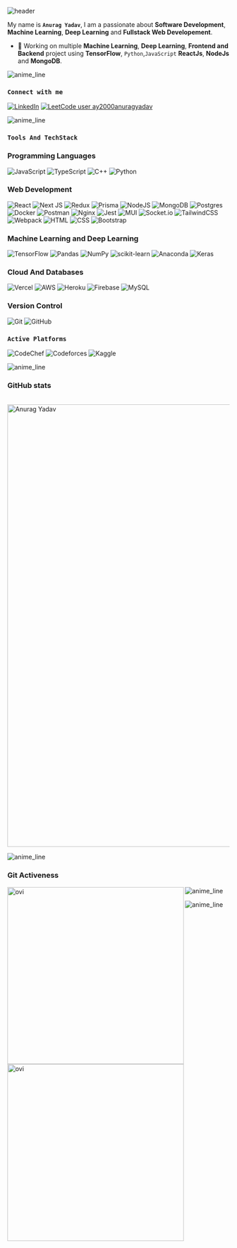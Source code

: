 <!--
### Hi there 👋

**anurag-ay/anurag-ay** is a ✨ _special_ ✨ repository because its `README.md` (this file) appears on your GitHub profile.

Here are some ideas to get you started:

- 🔭 I’m currently working on ...
- 🌱 I’m currently learning ...
- 👯 I’m looking to collaborate on ...
- 🤔 I’m looking for help with ...
- 💬 Ask me about ...
- 📫 How to reach me: ...
- 😄 Pronouns: ...
- ⚡ Fun fact: ...
-->

<!-- markdownlint-disable-next-line MD041 -->

![header](https://capsule-render.vercel.app/api?type=waving&color=auto&text=Hello%20World!&fontSize=100&fontColor=golden)

My name is **`Anurag Yadav`**, I am a passionate about **Software Development**, **Machine Learning**, **Deep Learning** and **Fullstack Web Developement**.

- 🔭 Working on multiple **Machine Learning**, **Deep Learning**, **Frontend and Backend** project using **TensorFlow**, `Python`,`JavaScript` **ReactJs**, **NodeJs** and **MongoDB**.

<!-- Insert Animated line -->

![anime_line][line_link]

### **`Connect with me`**

[![LinkedIn][linkedin_badge]][linkedin_link]
[![LeetCode user ay2000anuragyadav][leetcode_badge]][leetcode_link]

<!-- Insert Animated line -->

![anime_line][line_link]

### **`Tools And TechStack`**

### Programming Languages

![JavaScript][javascript_badge]
![TypeScript][typescript_badge]
![C++][c++_badge]
![Python][python_badge]

### Web Development

![React][reactjs_badge]
![Next JS](https://img.shields.io/badge/Next-black?style=for-the-badge&logo=next.js&logoColor=white)
![Redux][redux_badge]
![Prisma][Pirsma_badge]
![NodeJS][nodejs_badge]
![MongoDB](https://img.shields.io/badge/MongoDB-%234ea94b.svg?style=for-the-badge&logo=mongodb&logoColor=white)
![Postgres](https://img.shields.io/badge/postgres-%23316192.svg?style=for-the-badge&logo=postgresql&logoColor=white)
![Docker](https://img.shields.io/badge/docker-%230db7ed.svg?style=for-the-badge&logo=docker&logoColor=white)
![Postman](https://img.shields.io/badge/Postman-FF6C37?style=for-the-badge&logo=postman&logoColor=white)
![Nginx](https://img.shields.io/badge/nginx-%23009639.svg?style=for-the-badge&logo=nginx&logoColor=white)
![Jest](https://img.shields.io/badge/-jest-%23C21325?style=for-the-badge&logo=jest&logoColor=white)
![MUI](https://img.shields.io/badge/MUI-%230081CB.svg?style=for-the-badge&logo=mui&logoColor=white)
![Socket.io](https://img.shields.io/badge/Socket.io-black?style=for-the-badge&logo=socket.io&badgeColor=010101)
![TailwindCSS](https://img.shields.io/badge/tailwindcss-%2338B2AC.svg?style=for-the-badge&logo=tailwind-css&logoColor=white)
![Webpack](https://img.shields.io/badge/webpack-%238DD6F9.svg?style=for-the-badge&logo=webpack&logoColor=black)
![HTML][html_badge]
![CSS][css_badge]
![Bootstrap][bootstrap_badge]

### Machine Learning and Deep Learning

![TensorFlow][tensor_flow_link]
![Pandas][pandas_badge]
![NumPy][numpy_badge]
![scikit-learn][scikit-lenarn_link]
![Anaconda][anoconda_badge]
![Keras][keras_link]

### Cloud And Databases

![Vercel][NextJs_badge]
![AWS][aws_badge]
![Heroku][heroku_badge]
![Firebase][firebase_badge]
![MySQL][mysql_badge]

### Version Control

![Git][git_badge]
![GitHub](https://img.shields.io/badge/github-%23121011.svg?style=for-the-badge&logo=github&logoColor=white)

### **`Active Platforms`**

![CodeChef][codechef_link]
![Codeforces][codeforces_link]
![Kaggle][kaggle_link]

<!-- Insert Animated line -->

![anime_line][line_link]

### **GitHub stats**

<!-- trophies -->
<p align="centre">
<a href="https://github.com/ryo-ma/github-profile-trophy"><br>
<img src="https://github-profile-trophy.vercel.app/?username=anurag-ay&theme=radical&margin-h=15&margin-w=5&no-bg=false" alt="Anurag Yadav" width=1000 /></a>
</p>

<!-- Insert Animated line -->

![anime_line][line_link]

<!-- Git Activeness -->

### Git Activeness</h2>

<img align="left" src="https://github-readme-stats.vercel.app/api?username=anurag-ay&show_icons=true&locale=en&theme=tokyonight" alt="ovi" width="400" />
<img align="left" src="https://github-readme-streak-stats.herokuapp.com/?user=anurag-ay&theme=tokyonight" alt="ovi" width="400" />

<!-- Insert Animated line -->

![anime_line][line_link]

<!-- Insert Animated line -->

![anime_line][line_link]

<!-- ___________________________Links and References_______________________________ -->

<!-- link references -->

[linkedin_link]: https://www.linkedin.com/in/anurag-ay/ "LinkedIn"
[leetcode_link]: https://leetcode.com/ay2000anuragyadav/ "leetCode"

<!-- line reference -->

[anime_line]: https://www.youtube.com/watch?v=dQw4w9WgXcQ "anime line"
[line_link]: https://user-images.githubusercontent.com/73097560/115834477-dbab4500-a447-11eb-908a-139a6edaec5c.gif "line_link"

<!-- badge references -->

[Pirsma_badge]: https://img.shields.io/badge/Prisma-3982CE?style=for-the-badge&logo=Prisma&logoColor=white "Prisma"
[NextJs_badge]: https://img.shields.io/badge/vercel-%23000000.svg?style=for-the-badge&logo=vercel&logoColor=white "NextJs"
[typescript_badge]: https://img.shields.io/badge/typescript-%23007ACC.svg?style=for-the-badge&logo=typescript&logoColor=white "Typescript"
[linkedin_badge]: https://img.shields.io/badge/-LinkedIn-0B66C2?style=for-the-badge&logo=linkedin "LinkedIn"
[leetcode_badge]: https://img.shields.io/badge/dynamic/json?style=for-the-badge&labelColor=black&color=%23ffa116&label=Solved&query=solvedOverTotal&url=https%3A%2F%2Fleetcode-badge.vercel.app%2Fapi%2Fusers%2Fay2000anuragyadav&logo=leetcode&logoColor=yellow "leetCode"
[python_badge]: https://img.shields.io/badge/-python-yellow?style=for-the-badge&logo=python "Python"
[c++_badge]: https://img.shields.io/badge/c++-%2300599C.svg?style=for-the-badge&logo=c%2B%2B&logoColor=white "C++"
[javascript_badge]: https://img.shields.io/badge/-javascript-yellow?style=for-the-badge&logo=javascript "JavaScript"
[anoconda_badge]: https://img.shields.io/badge/Anaconda-%2344A833.svg?style=for-the-badge&logo=anaconda&logoColor=white "ancodanda"
[tensor_flow_link]: https://img.shields.io/badge/TensorFlow-%23FF6F00.svg?style=for-the-badge&logo=TensorFlow&logoColor=white "tesnorflow"
[keras_link]: https://img.shields.io/badge/Keras-%23D00000.svg?style=for-the-badge&logo=Keras&logoColor=white "keras"
[numpy_badge]: https://img.shields.io/badge/numpy-%23013243.svg?style=for-the-badge&logo=numpy&logoColor=white "numpy"
[pandas_badge]: https://img.shields.io/badge/pandas-%23150458.svg?style=for-the-badge&logo=pandas&logoColor=white "pandas"
[scikit-lenarn_link]: https://img.shields.io/badge/scikit--learn-%23F7931E.svg?style=for-the-badge&logo=scikit-learn&logoColor=white "sckit-learn"
[reactjs_badge]: https://img.shields.io/badge/react-%2320232a.svg?style=for-the-badge&logo=react&logoColor=%2361DAFB "React"
[redux_badge]: https://img.shields.io/badge/redux-%23593d88.svg?style=for-the-badge&logo=redux&logoColor=white "Redux"
[nodejs_badge]: https://img.shields.io/badge/node.js-6DA55F?style=for-the-badge&logo=node.js&logoColor=white "NodeJs"
[html_badge]: https://img.shields.io/badge/-html-orange?style=for-the-badge&logo=html5 "HTML"
[css_badge]: https://img.shields.io/badge/-css-blue?style=for-the-badge&logo=css3&logoColor=264DE4 "CSS"
[bootstrap_badge]: https://img.shields.io/badge/-bootstrap-purple?style=for-the-badge&logo=bootstrap "Bootstrap"
[aws_badge]: https://img.shields.io/badge/-amazon-orange?style=for-the-badge&logo=amazon-aws&logoColor=grey "AWS"
[heroku_badge]: https://img.shields.io/badge/-heroku-23593d88?style=for-the-badge&logo=heroku&logoColor=79589F "Heroku"
[firebase_badge]: https://img.shields.io/badge/Firebase-039BE5?style=for-the-badge&logo=Firebase&logoColor=white "Firebase"
[mysql_badge]: https://img.shields.io/badge/mysql-%2300f.svg?style=for-the-badge&logo=mysql&logoColor=white "MySQL"
[codechef_link]: https://img.shields.io/badge/CodeChef-%23964B00.svg?style=for-the-badge&logo=CodeChef&logoColor=white "Codechef"
[codeforces_link]: https://img.shields.io/badge/Codeforces-445f9d?style=for-the-badge&logo=Codeforces&logoColor=white "codeforces"
[kaggle_link]: https://img.shields.io/badge/Kaggle-035a7d?style=for-the-badge&logo=kaggle&logoColor=white "kaggle"
[git_badge]: https://img.shields.io/badge/-git-purple?style=for-the-badge&logo=git "Git"

<!-- Extra -->

<!-- [![LeetCode user ay2000anuragyadav](https://img.shields.io/badge/dynamic/json?style=for-the-badge&labelColor=black&color=%23ffa116&label=Solved&query=solvedOverTotal&url=https%3A%2F%2Fleetcode-badge.vercel.app%2Fapi%2Fusers%2Fay2000anuragyadav&logo=leetcode&logoColor=yellow)](https://leetcode.com/ay2000anuragyadav/) -->

<!-- Card references second Method

[![Anurag's GitHub stats][GitHub_api]][GitHub_link]
[![Top Langs][Lang_card]][top_lang_api]

[GitHub_link]:https://github.com/anuraghazra/github-readme-stats "GitHub"
[GitHub_api]: https://github-readme-stats.vercel.app/api?username=anurag-ay&show_icons=true&theme=tokyonight "Anurag's GitHub Api"

[Lang_card]: https://github-readme-stats.vercel.app/api/top-langs/?username=anurag-ay&layout=compact&theme=tokyonight "Lang Card"
[top_lang_api]: https://github.com/anuraghazra/github-readme-stats "lang API" -->

<!-- Add favorite repo
<a href="https://github.com/anuraghazra/github-readme-stats">
  <img align="right" src="https://github-readme-stats.vercel.app/api/pin/?username=anuraghazra&repo=github-readme-stats" />
</a>
<a href="https://github.com/anuraghazra/convoychat">
  <img align="left" src="https://github-readme-stats.vercel.app/api/pin/?username=anuraghazra&repo=convoychat" />
</a> -->
